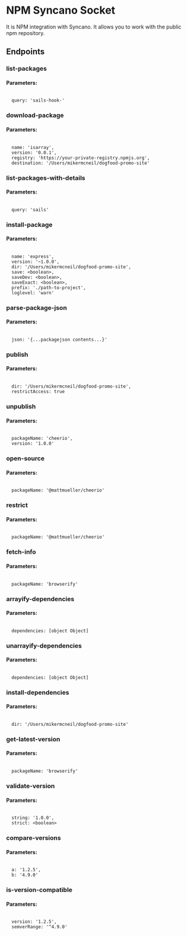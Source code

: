 # NPM Syncano Socket

It is NPM integration with Syncano. It allows you to work with the public npm repository.

## Endpoints

### list-packages

#### Parameters:
```

  query: 'sails-hook-'
```


### download-package

#### Parameters:
```

  name: 'isarray',
  version: '0.0.1',
  registry: 'https://your-private-registry.npmjs.org',
  destination: '/Users/mikermcneil/dogfood-promo-site'
```


### list-packages-with-details

#### Parameters:
```

  query: 'sails'
```


### install-package

#### Parameters:
```

  name: 'express',
  version: '~1.0.0',
  dir: '/Users/mikermcneil/dogfood-promo-site',
  save: <boolean>,
  saveDev: <boolean>,
  saveExact: <boolean>,
  prefix: './path-to-project',
  loglevel: 'warn'
```


### parse-package-json

#### Parameters:
```

  json: '{...packagejson contents...}'
```


### publish

#### Parameters:
```

  dir: '/Users/mikermcneil/dogfood-promo-site',
  restrictAccess: true
```


### unpublish

#### Parameters:
```

  packageName: 'cheerio',
  version: '1.0.0'
```


### open-source

#### Parameters:
```

  packageName: '@mattmueller/cheerio'
```


### restrict

#### Parameters:
```

  packageName: '@mattmueller/cheerio'
```


### fetch-info

#### Parameters:
```

  packageName: 'browserify'
```


### arrayify-dependencies

#### Parameters:
```

  dependencies: [object Object]
```


### unarrayify-dependencies

#### Parameters:
```

  dependencies: [object Object]
```


### install-dependencies

#### Parameters:
```

  dir: '/Users/mikermcneil/dogfood-promo-site'
```


### get-latest-version

#### Parameters:
```

  packageName: 'browserify'
```


### validate-version

#### Parameters:
```

  string: '1.0.0',
  strict: <boolean>
```


### compare-versions

#### Parameters:
```

  a: '1.2.5',
  b: '4.9.0'
```


### is-version-compatible

#### Parameters:
```

  version: '1.2.5',
  semverRange: '^4.9.0'
```

